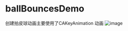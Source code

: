 # ballBouncesDemo
创建拍皮球动画主要使用了CAKeyAnimation 动画
![image](https://github.com/dtxzp219/ballBounceDemo/blob/master/gif/QQ20170411-235714.gif)